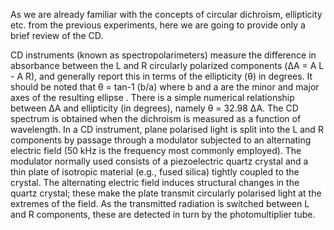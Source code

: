 As we are already familiar with the concepts of circular dichroism, ellipticity etc. from the previous experiments, here we are going to provide only a brief review of the CD.  

CD instruments (known as spectropolarimeters) measure the difference in absorbance between the L and R circularly polarized components (ΔA = A L - A R), and generally report this in terms of the ellipticity (θ) in degrees. It should be noted that θ = tan-1 (b/a) where b and a are the minor and major axes of the resulting ellipse . There is a simple numerical relationship between ΔA and ellipticity (in degrees), namely θ = 32.98 ΔA. The CD spectrum is obtained when the dichroism is measured as a function of wavelength. In a CD instrument, plane polarised light is split into the L and R components by passage through a modulator subjected to an alternating electric field (50 kHz is the frequency most commonly employed). The modulator normally used consists of a piezoelectric quartz crystal and a thin plate of isotropic material (e.g., fused silica) tightly coupled to the crystal. The alternating electric field induces structural changes in the quartz crystal; these make the plate transmit circularly polarised light at the extremes of the field. As the transmitted radiation is switched between L and R components, these are detected in turn by the photomultiplier tube. 
